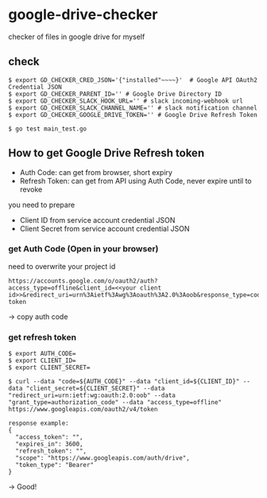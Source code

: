# google-drive-checker

checker of files in google drive for myself

## check

```
$ export GD_CHECKER_CRED_JSON='{"installed"~~~~}'  # Google API OAuth2 Credential JSON
$ export GD_CHECKER_PARENT_ID='' # Google Drive Directory ID
$ export GD_CHECKER_SLACK_HOOK_URL='' # slack incoming-webhook url
$ export GD_CHECKER_SLACK_CHANNEL_NAME='' # slack notification channel
$ export GD_CHECKER_GOOGLE_DRIVE_TOKEN='' # Google Drive Refresh Token

$ go test main_test.go
```

## How to get Google Drive Refresh token

- Auth Code: can get from browser, short expiry
- Refresh Token: can get from API using Auth Code, never expire until to revoke

you need to prepare
- Client ID from service account credential JSON
- Client Secret from service account credential JSON


### get Auth Code (Open in your browser)
need to overwrite your project id

```
https://accounts.google.com/o/oauth2/auth?access_type=offline&client_id=<<your client id>>&redirect_uri=urn%3Aietf%3Awg%3Aoauth%3A2.0%3Aoob&response_type=code&scope=https%3A%2F%2Fwww.googleapis.com%2Fauth%2Fdrive&state=state-token
```

-> copy auth code

### get refresh token

```
$ export AUTH_CODE=
$ export CLIENT_ID=
$ export CLIENT_SECRET=

$ curl --data "code=${AUTH_CODE}" --data "client_id=${CLIENT_ID}" --data "client_secret=${CLIENT_SECRET}" --data "redirect_uri=urn:ietf:wg:oauth:2.0:oob" --data "grant_type=authorization_code" --data "access_type=offline" https://www.googleapis.com/oauth2/v4/token

response example:
{
  "access_token": "",
  "expires_in": 3600,
  "refresh_token": "",
  "scope": "https://www.googleapis.com/auth/drive",
  "token_type": "Bearer"
}
```

-> Good!